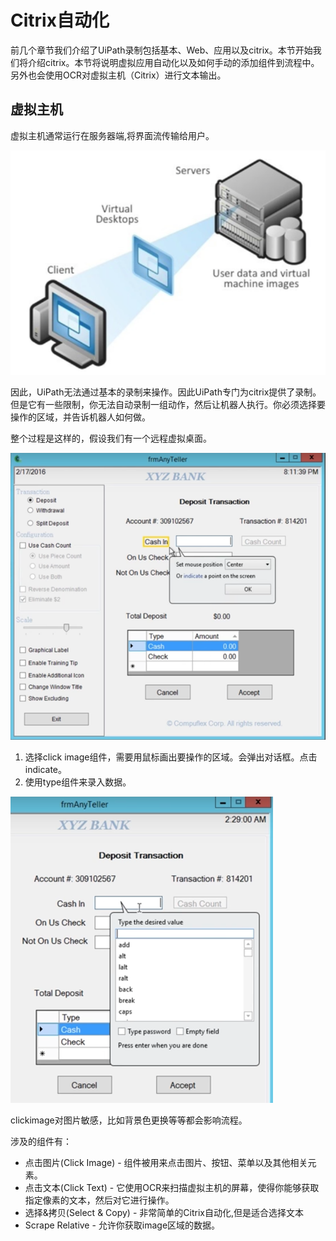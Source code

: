 # Citrix自动化

前几个章节我们介绍了UiPath录制包括基本、Web、应用以及citrix。本节开始我们将介绍citrix。本节将说明虚拟应用自动化以及如何手动的添加组件到流程中。另外也会使用OCR对虚拟主机（Citrix）进行文本输出。

## 虚拟主机

虚拟主机通常运行在服务器端,将界面流传输给用户。

![](/assets2.8/import1.png)

因此，UiPath无法通过基本的录制来操作。因此UiPath专门为citrix提供了录制。但是它有一些限制，你无法自动录制一组动作，然后让机器人执行。你必须选择要操作的区域，并告诉机器人如何做。

整个过程是这样的，假设我们有一个远程虚拟桌面。

![](/assets2.8/import3.png)

1. 选择click image组件，需要用鼠标画出要操作的区域。会弹出对话框。点击indicate。
2. 使用type组件来录入数据。

![](/assets2.8/import4.png)

clickimage对图片敏感，比如背景色更换等等都会影响流程。

涉及的组件有：

* 点击图片\(Click Image\) - 组件被用来点击图片、按钮、菜单以及其他相关元素。
* 点击文本\(Click Text\) - 它使用OCR来扫描虚拟主机的屏幕，使得你能够获取指定像素的文本，然后对它进行操作。
* 选择&拷贝\(Select & Copy\) - 非常简单的Citrix自动化,但是适合选择文本
* Scrape Relative - 允许你获取image区域的数据。



